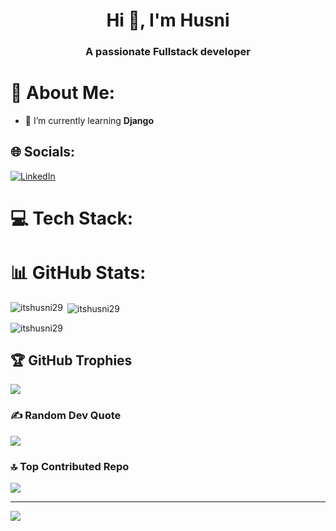<h1 align="center">Hi 👋, I'm Husni</h1>
<h3 align="center">A passionate Fullstack developer</h3>

# 💫 About Me:
- 🌱 I’m currently learning **Django**


## 🌐 Socials:
[![LinkedIn](https://img.shields.io/badge/LinkedIn-%230077B5.svg?logo=linkedin&logoColor=white)](https://linkedin.com/in/muhammad-husni-9b0a041ba) 

# 💻 Tech Stack:

# 📊 GitHub Stats:
<p><img align="left" src="https://github-readme-stats.vercel.app/api/top-langs?username=itshusni29&show_icons=true&locale=en&layout=compact" alt="itshusni29" /></p>

<p>&nbsp;<img align="center" src="https://github-readme-stats.vercel.app/api?username=itshusni29&show_icons=true&locale=en" alt="itshusni29" /></p>

<p><img align="center" src="https://github-readme-streak-stats.herokuapp.com/?user=itshusni29&" alt="itshusni29" /></p>

## 🏆 GitHub Trophies
![](https://github-profile-trophy.vercel.app/?username=itshusni29&theme=default_repocard&no-frame=false&no-bg=true&margin-w=4)

### ✍️ Random Dev Quote
![](https://quotes-github-readme.vercel.app/api?type=vetical&theme=radical)

### 🔝 Top Contributed Repo
![](https://github-contributor-stats.vercel.app/api?username=itshusni29&limit=5&theme=dark&combine_all_yearly_contributions=true)

---
[![](https://visitcount.itsvg.in/api?id=itshusni29&icon=0&color=0)](https://visitcount.itsvg.in)

<!-- Proudly created with GPRM ( https://gprm.itsvg.in ) -->
